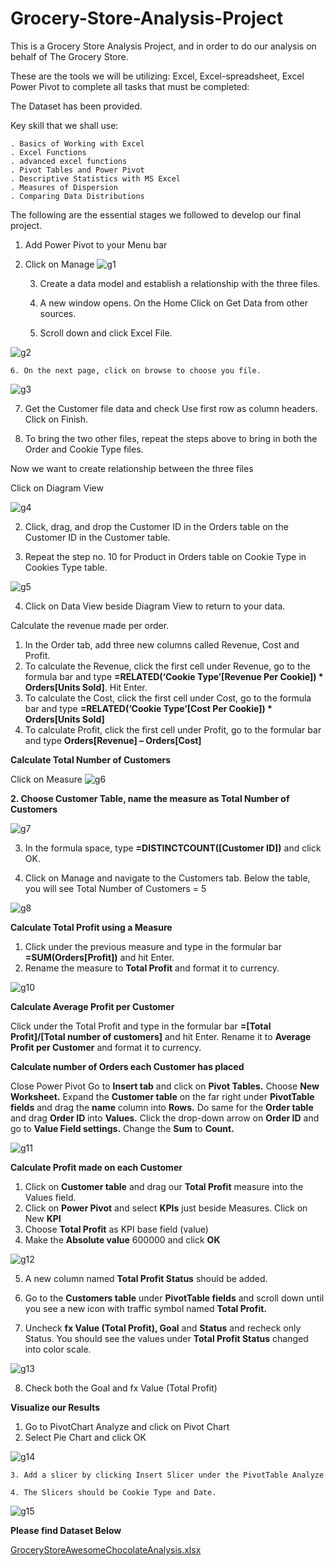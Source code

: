 # Grocery-Store-Analysis-Project

This is a Grocery Store Analysis Project, and in order to do our analysis on behalf of The Grocery Store. 

These are the tools we will be utilizing: Excel, Excel-spreadsheet, Excel Power Pivot to complete all tasks that must be completed:

The Dataset has been provided.

Key skill that we shall use:

    . Basics of Working with Excel
    . Excel Functions
    . advanced excel functions
    . Pivot Tables and Power Pivot
    . Descriptive Statistics with MS Excel
    . Measures of Dispersion
    . Comparing Data Distributions


The following are the essential stages we followed to develop our final project.

1. Add Power Pivot to your Menu bar
2. Click on Manage 
![g1](https://user-images.githubusercontent.com/115732734/227537033-083567dd-6a38-4516-be79-a46f63c38edc.jpg)



    3. Create a data model and establish a relationship with the three files.

    4. A new window opens. On the Home Click on Get Data from other sources.

    5. Scroll down and click Excel File.
    
 ![g2](https://user-images.githubusercontent.com/115732734/227543566-5f495b96-9c01-4b06-89d4-f5e404eead4c.jpg)



    6. On the next page, click on browse to choose you file.

![g3](https://user-images.githubusercontent.com/115732734/227543632-a5347816-ebba-4bbe-a419-931aba70c3be.jpg)


   7. Get the Customer file data and check Use first row as column headers. Click on Finish.



   8. To bring the two other files, repeat the steps above to bring in both the Order and Cookie Type files.





Now we want to create relationship between the three files

Click on Diagram View

![g4](https://user-images.githubusercontent.com/115732734/227543647-9c722dcf-8d94-4894-8065-3cbec57e418c.jpg)



   2. Click, drag, and drop the Customer ID in the Orders table on the Customer ID in the Customer table.



   3.  Repeat the step no. 10 for Product in Orders table on Cookie Type in Cookies Type table.
   
   ![g5](https://user-images.githubusercontent.com/115732734/227543704-327bce58-1824-4257-bc8c-11dbd529e3e8.jpg)
   


   4. Click on Data View beside Diagram View to return to your data.



Calculate the revenue made per order.

1. In the Order tab, add three new columns called Revenue, Cost and Profit.
2. To calculate the Revenue, click the first cell under Revenue, go to the formula bar and type **=RELATED(‘Cookie Type’[Revenue Per Cookie]) * Orders[Units Sold]**. Hit Enter.
3. To calculate the Cost, click the first cell under Cost, go to the formula bar and type **=RELATED(‘Cookie Type’[Cost Per Cookie]) * Orders[Units Sold]**
4. To calculate Profit, click the first cell under Profit, go to the formular bar and type **Orders[Revenue] – Orders[Cost]**


**Calculate Total Number of Customers**

Click on Measure
![g6](https://user-images.githubusercontent.com/115732734/227543706-93784572-a57e-4b9e-b783-be1ef2ee3dbc.jpg)


**2. Choose Customer Table, name the measure as Total Number of Customers**
  
![g7](https://user-images.githubusercontent.com/115732734/227543710-684300d8-3077-4d7e-b603-9d796cc87d4d.jpg)

  3. In the formula space, type **=DISTINCTCOUNT([Customer ID])** and click OK.

  4. Click on Manage and navigate to the Customers tab. Below the table, you will see Total Number of Customers = 5
  
![g8](https://user-images.githubusercontent.com/115732734/227543712-e32f7dc2-a758-4ddc-8d01-7adc8a3a9f3c.jpg)



**Calculate Total Profit using a Measure**

1. Click under the previous measure and type in the formular bar **=SUM(Orders[Profit])** and hit Enter.
2. Rename the measure to **Total Profit** and format it to currency.

![g10](https://user-images.githubusercontent.com/115732734/227543717-bff12f89-bcd1-4c6b-8d18-4787a626ae73.jpg)


**Calculate Average Profit per Customer**

Click under the Total Profit and type in the formular bar **=[Total Profit]/[Total number of customers]** and hit Enter.
Rename it to **Average Profit per Customer** and format it to currency.




**Calculate number of Orders each Customer has placed**

Close Power Pivot
Go to **Insert tab** and click on **Pivot Tables.** Choose **New Worksheet.**
Expand the **Customer table** on the far right under **PivotTable fields** and drag the **name** column into **Rows.** Do same for the **Order table** and drag **Order ID** into **Values.** 
Click the drop-down arrow on **Order ID** and go to **Value Field settings.** Change the **Sum** to **Count.**

![g11](https://user-images.githubusercontent.com/115732734/227543721-08e2207c-d88c-4e69-9dfe-a59564801ea0.jpg)



**Calculate Profit made on each Customer**

1. Click on **Customer table** and drag our **Total Profit** measure into the Values field.
2. Click on **Power Pivot** and select **KPIs** just beside Measures. Click on New **KPI**
3. Choose **Total Profit** as KPI base field (value)
4. Make the **Absolute value** 600000 and click **OK**

![g12](https://user-images.githubusercontent.com/115732734/227543723-117b99df-efc8-4bc2-9fe6-abdb1a0ce323.jpg)



   5. A new column named **Total Profit Status** should be added.

   6. Go to the **Customers table** under **PivotTable fields** and scroll down until you see a new icon with traffic symbol  named **Total Profit.**

   7. Uncheck **fx Value (Total Profit), Goal** and **Status** and recheck only Status. You should see the values under **Total Profit Status** changed into color scale.

![g13](https://user-images.githubusercontent.com/115732734/227543728-20b1e362-7f8c-4b3e-a447-7cb77e78b1b9.jpg)



  8. Check both the Goal and fx Value (Total Profit)

**Visualize our Results**

1. Go to PivotChart Analyze and click on Pivot Chart
2. Select Pie Chart and click OK

![g14](https://user-images.githubusercontent.com/115732734/227543731-ba432da6-6ef5-4f25-814c-267661e42690.jpg)

    3. Add a slicer by clicking Insert Slicer under the PivotTable Analyze

    4. The Slicers should be Cookie Type and Date.


![g15](https://user-images.githubusercontent.com/115732734/227543732-00d0e21f-9e25-4b1a-916f-bf899e589ff4.jpg)


**Please find Dataset Below**

[GroceryStoreAwesomeChocolateAnalysis.xlsx](https://github.com/justinjabo250/Grocery-Store-Analysis-Project/files/11063731/Grocery_Store_Awesome_Chocolate_Analysis.xlsx)
